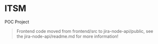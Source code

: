 # ITSM
POC Project

>Frontend code moved from frontend/src to jira-node-api/public, see the jira-node-api/readme.md for more information!
